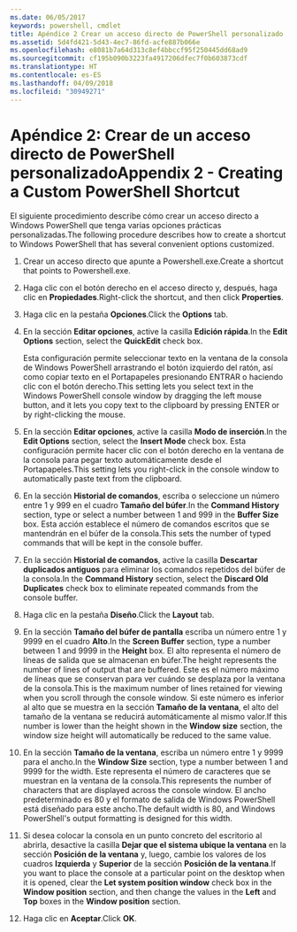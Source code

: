 ```yaml
---
ms.date: 06/05/2017
keywords: powershell, cmdlet
title: Apéndice 2 Crear un acceso directo de PowerShell personalizado
ms.assetid: 5d4fd421-5d43-4ec7-86fd-acfe887b066e
ms.openlocfilehash: e8081b7a64d313c8ef4bbccf95f250445dd68ad9
ms.sourcegitcommit: cf195b090b3223fa4917206dfec7f0b603873cdf
ms.translationtype: HT
ms.contentlocale: es-ES
ms.lasthandoff: 04/09/2018
ms.locfileid: "30949271"
---
```

# <a name="appendix-2---creating-a-custom-powershell-shortcut"></a><span data-ttu-id="70663-103">Apéndice 2: Crear de un acceso directo de PowerShell personalizado</span><span class="sxs-lookup"><span data-stu-id="70663-103">Appendix 2 - Creating a Custom PowerShell Shortcut</span></span>

<span data-ttu-id="70663-104">El siguiente procedimiento describe cómo crear un acceso directo a Windows PowerShell que tenga varias opciones prácticas personalizadas.</span><span class="sxs-lookup"><span data-stu-id="70663-104">The following procedure describes how to create a shortcut to Windows PowerShell that has several convenient options customized.</span></span>

1. <span data-ttu-id="70663-105">Crear un acceso directo que apunte a Powershell.exe.</span><span class="sxs-lookup"><span data-stu-id="70663-105">Create a shortcut that points to Powershell.exe.</span></span>

2. <span data-ttu-id="70663-106">Haga clic con el botón derecho en el acceso directo y, después, haga clic en **Propiedades**.</span><span class="sxs-lookup"><span data-stu-id="70663-106">Right-click the shortcut, and then click **Properties**.</span></span>

3. <span data-ttu-id="70663-107">Haga clic en la pestaña **Opciones**.</span><span class="sxs-lookup"><span data-stu-id="70663-107">Click the **Options** tab.</span></span>

4. <span data-ttu-id="70663-108">En la sección **Editar opciones**, active la casilla **Edición rápida**.</span><span class="sxs-lookup"><span data-stu-id="70663-108">In the **Edit Options** section, select the **QuickEdit** check box.</span></span>

    <span data-ttu-id="70663-109">Esta configuración permite seleccionar texto en la ventana de la consola de Windows PowerShell arrastrando el botón izquierdo del ratón, así como copiar texto en el Portapapeles presionando ENTRAR o haciendo clic con el botón derecho.</span><span class="sxs-lookup"><span data-stu-id="70663-109">This setting lets you select text in the Windows PowerShell console window by dragging the left mouse button, and it lets you copy text to the clipboard by pressing ENTER or by right-clicking the mouse.</span></span>

5. <span data-ttu-id="70663-110">En la sección **Editar opciones**, active la casilla **Modo de inserción**.</span><span class="sxs-lookup"><span data-stu-id="70663-110">In the **Edit Options** section, select the **Insert Mode** check box.</span></span> <span data-ttu-id="70663-111">Esta configuración permite hacer clic con el botón derecho en la ventana de la consola para pegar texto automáticamente desde el Portapapeles.</span><span class="sxs-lookup"><span data-stu-id="70663-111">This setting lets you right-click in the console window to automatically paste text from the clipboard.</span></span>

6. <span data-ttu-id="70663-112">En la sección **Historial de comandos**, escriba o seleccione un número entre 1 y 999 en el cuadro **Tamaño del búfer**.</span><span class="sxs-lookup"><span data-stu-id="70663-112">In the **Command History** section, type or select a number between 1 and 999 in the **Buffer Size** box.</span></span> <span data-ttu-id="70663-113">Esta acción establece el número de comandos escritos que se mantendrán en el búfer de la consola.</span><span class="sxs-lookup"><span data-stu-id="70663-113">This sets the number of typed commands that will be kept in the console buffer.</span></span>

7. <span data-ttu-id="70663-114">En la sección **Historial de comandos**, active la casilla **Descartar duplicados antiguos** para eliminar los comandos repetidos del búfer de la consola.</span><span class="sxs-lookup"><span data-stu-id="70663-114">In the **Command History** section, select the **Discard Old Duplicates** check box to eliminate repeated commands from the console buffer.</span></span>

8. <span data-ttu-id="70663-115">Haga clic en la pestaña **Diseño**.</span><span class="sxs-lookup"><span data-stu-id="70663-115">Click the **Layout** tab.</span></span>

9. <span data-ttu-id="70663-116">En la sección **Tamaño del búfer de pantalla** escriba un número entre 1 y 9999 en el cuadro **Alto**.</span><span class="sxs-lookup"><span data-stu-id="70663-116">In the **Screen Buffer** section, type a number between 1 and 9999 in the **Height** box.</span></span> <span data-ttu-id="70663-117">El alto representa el número de líneas de salida que se almacenan en búfer.</span><span class="sxs-lookup"><span data-stu-id="70663-117">The height represents the number of lines of output that are buffered.</span></span> <span data-ttu-id="70663-118">Este es el número máximo de líneas que se conservan para ver cuándo se desplaza por la ventana de la consola.</span><span class="sxs-lookup"><span data-stu-id="70663-118">This is the maximum number of lines retained for viewing when you scroll through the console window.</span></span> <span data-ttu-id="70663-119">Si este número es inferior al alto que se muestra en la sección **Tamaño de la ventana**, el alto del tamaño de la ventana se reducirá automáticamente al mismo valor.</span><span class="sxs-lookup"><span data-stu-id="70663-119">If this number is lower than the height shown in the **Window size** section, the window size height will automatically be reduced to the same value.</span></span>

10. <span data-ttu-id="70663-120">En la sección **Tamaño de la ventana**, escriba un número entre 1 y 9999 para el ancho.</span><span class="sxs-lookup"><span data-stu-id="70663-120">In the **Window Size** section, type a number between 1 and 9999 for the width.</span></span> <span data-ttu-id="70663-121">Este representa el número de caracteres que se muestran en la ventana de la consola.</span><span class="sxs-lookup"><span data-stu-id="70663-121">This represents the number of characters that are displayed across the console window.</span></span> <span data-ttu-id="70663-122">El ancho predeterminado es 80 y el formato de salida de Windows PowerShell está diseñado para este ancho.</span><span class="sxs-lookup"><span data-stu-id="70663-122">The default width is 80, and Windows PowerShell's output formatting is designed for this width.</span></span>

11. <span data-ttu-id="70663-123">Si desea colocar la consola en un punto concreto del escritorio al abrirla, desactive la casilla **Dejar que el sistema ubique la ventana** en la sección **Posición de la ventana** y, luego, cambie los valores de los cuadros **Izquierda** y **Superior** de la sección **Posición de la ventana**.</span><span class="sxs-lookup"><span data-stu-id="70663-123">If you want to place the console at a particular point on the desktop when it is opened, clear the **Let system position window** check box in the **Window position** section, and then change the values in the **Left** and **Top** boxes in the **Window position** section.</span></span>

12. <span data-ttu-id="70663-124">Haga clic en **Aceptar**.</span><span class="sxs-lookup"><span data-stu-id="70663-124">Click **OK**.</span></span>